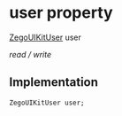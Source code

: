 


# user property







[ZegoUIKitUser](../../zego_uikit_prebuilt_live_audio_room/ZegoUIKitUser-class.md) user
  
_<span class="feature">read / write</span>_






## Implementation

```dart
ZegoUIKitUser user;
```







